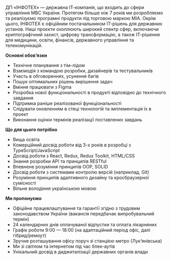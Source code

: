 ДП «ІНФОТЕХ» — державна ІТ-компанія, що входить до сфери управління МВС
України. Протягом більше ніж 7 років ми розробляємо та реалізуємо програмні
продукти під торговою маркою МІА. Окрім цього, ІНФОТЕХ є офіційним
постачальником ІТ-рішень для державних установ. Наші проєкти охоплюють широкий
спектр сфер, включаючи криптографічний захист, цифрову трансформацію, а також
ІТ-рішення для медицини, освіти, фінансів, державного управління та
телекомунікацій.

**Основні обов’язки**

  * Технічне планування з тім-лідом
  * Взаємодія з командою розробки, дизайнерів та тестувальників
  * Участь в обговореннях, усунення багів
  * Пошук оптимальних рішень вирішення задач
  * Вміння працювати з Figma
  * Розробка нової функціональності в продукті відповідно до технічного завдання
  * Підтримка раніше реалізованої функціональності
  * Слідувати оновленням в стеці технологій та імплементація їх в проект
  * Виконання оцінки термінів реалізації поставлених завдань

**Що для цього потрібно**

  * Вища освіта
  * Комерційний досвід роботи від 3-х років в розробці з TypeScript/JavaScript
  * Досвід роботи з React, Redux, Redux Toolkit, HTML/CSS
  * Знання розробки API та принципів RESTful
  * Впевнене розуміння принципів OOP, SOLID
  * Досвід роботи з системами контролю версій (наприклад, Git)
  * Розуміння принципів адаптивного дизайну та кросбраузерної сумісності
  * Вільне володіння українською мовою

**Ми пропонуємо**

  * Офіційне працевлаштування та гарантії згідно з трудовим законодавством України (вакансія передбачає випробувальний термін)
  * 24 календарних днів оплачуваної відпустки та оплата лікарняних
  * Графік роботи 9:00 — 18:00 (на адаптаційний період офіс, далі гібрид/ремоут)
  * Зручне розташування офісу поруч зі станцією метро (Лук’янівська)
  * Ми зі світлом та інтернетом під час блек-аутів
  * Унікальний досвід в диджиталізації державних органів влади